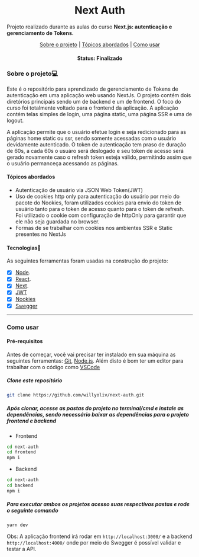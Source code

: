 
<h1 align="center">Next Auth</h1>

Projeto realizado durante as aulas do curso **Next.js: autenticação e gerenciamento de Tokens.**


<p align="center">
 <a href="#sobre-o-projeto">Sobre o projeto</a> |
 <a href="#tópicos-abordados">Tópicos abordados</a> |
 <a href="#como-usar">Como usar</a>
</p>

<h4 align="center">
	 Status: Finalizado
</h4>
 
### Sobre o projeto💻

 Este é o repositório para aprendizado de gerenciamento de Tokens de autenticação em uma aplicação web usando NextJs. O projeto contém dois diretórios principais
  sendo um de backend e um de frontend. O foco do curso foi totalmente voltado para o frontend da aplicação. A aplicação contém telas simples de login, uma página static, uma página SSR e uma de logout.
  
 A aplicação permite que o usuário efetue login e seja redicionado para as páginas home static ou ssr, sendo somente acessadas com o usuário devidamente autenticado. O token de autenticação tem praso de 
 duração de 60s, a cada 60s o usuáro será deslogado e seu token de acesso será gerado novamente caso o refresh token esteja válido, permitindo assim que o usuário permanceça acessando as páginas.
 
#### Tópicos abordados
 - Autenticação de usuário via JSON Web Token(JWT)
 - Uso de cookies http only para autenticação do usuário por meio do pacote do Nookies, foram utilizados cookies para envio do token de usuário tanto para o token de acesso quanto para o token de refresh. 
 Foi utilizado o cookie com configuração de httpOnly para garantir que ele não seja guardada no browser.  
 - Formas de se trabalhar com cookies nos ambientes SSR e Static presentes no NextJs

#### Tecnologias🚀

As seguintes ferramentas foram usadas na construção do projeto:

- [X] [Node](https://nodejs.org/pt-br/).
- [X] [React](https://reactjs.org/).
- [X] [Next](https://nextjs.org/).
- [X] [JWT](https://jwt.io/)
- [X] [Nookies](https://www.npmjs.com/package/nookies)
- [X] [Swegger](https://swagger.io/)
___
### Como usar
#### Pré-requisitos

Antes de começar, você vai precisar ter instalado em sua máquina as seguintes ferramentas:
[Git](https://git-scm.com), [Node.js](https://nodejs.org/en/). Além disto é bom ter um editor para trabalhar com o código como [VSCode](https://code.visualstudio.com/)

##### Clone este repositório
```bash
git clone https://github.com/willyoliv/next-auth.git
```
##### Após clonar, acesse as pastas do projeto no terminal/cmd e instale as dependências, sendo necessário baixar as dependências para o projeto frontend e backend

 - Frontend
```bash
cd next-auth
cd frontend
npm i
```

- Backend
```bash
cd next-auth
cd backend
npm i
```

##### Para executar ambos os projetos acesso suas respectivas pastas e rode o seguinte comando
```bash
yarn dev
```

Obs: A aplicação frontend irá rodar em `http://localhost:3000/` e a backend `http://localhost:4000/` onde por meio do Swegger é possível validar e testar a API.
